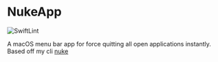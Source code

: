 # NukeApp

![SwiftLint](https://github.com/Magnesium-Software/NukeApp/workflows/SwiftLint/badge.svg)

A macOS menu bar app for force quitting all open applications instantly. Based off my cli [nuke](https://github.com/Matt-Gleich/nuke)
